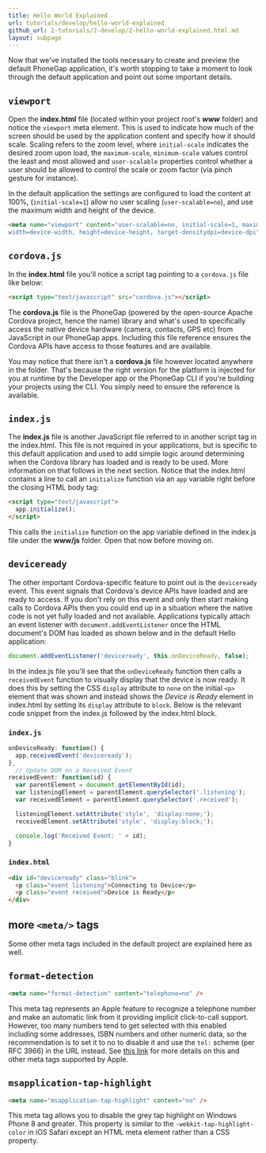 ```yaml
---
title: Hello World Explained
url: tutorials/develop/hello-world-explained
github_url: 2-tutorials/2-develop/2-hello-world-explained.html.md
layout: subpage
---
```


Now that we've installed the tools necessary to create and preview the default PhoneGap application, it's worth stopping to take a moment to look through the default application and point out some important details.

## `viewport`

Open the **index.html** file (located within your project root's ***www*** folder) and notice the `viewport` meta element. This is used to indicate how much of the screen should be used by the application content and specify how it should scale. Scaling refers to the zoom level, where `initial-scale` indicates the desired zoom upon load, the `maximum-scale`, `minimum-scale` values control the least and most allowed and `user-scalable` properties control whether a user should be allowed to control the scale or zoom factor (via pinch gesture for instance).

In the default application the settings are configured to load the content at 100%, (`initial-scale=1`) allow no user scaling (`user-scalable=no`), and use the maximum width and height of the device.

```html
<meta name="viewport" content="user-scalable=no, initial-scale=1, maximum-scale=1, minimum-scale=1,
width=device-width, height=device-height, target-densitydpi=device-dpi" />
```

## `cordova.js`

In the **index.html** file you'll notice a script tag pointing to a `cordova.js` file like below:

```html
<script type="text/javascript" src="cordova.js"></script>
```

The **cordova.js** file is the PhoneGap (powered by the open-source Apache Cordova project, hence the name) library and what's used to specifically access the native device hardware (camera, contacts, GPS etc) from JavaScript in our PhoneGap apps. Including this file reference ensures the Cordova APIs have access to those features and are available.

You may notice that there isn't a **cordova.js** file however located anywhere in the folder. That's because the right version for the platform is injected for you at runtime by the Developer app or the PhoneGap CLI if you're building your projects using the CLI. You simply need to ensure the reference is available.

## `index.js`

The **index.js** file is another JavaScript file referred to in another script tag in the index.html. This file is not required in your applications, but is
specific to this default application and used to add simple logic around determining when the Cordova library has loaded and is ready to be used. More information on that follows in the next section. Notice that the index.html contains a line to call an `initialize` function via an `app` variable right before the closing HTML body tag:

```html
<script type="text/javascript">
  app.initialize();
</script>
```

This calls the `initialize` function on the app variable defined in the index.js file under the **www/js** folder. Open that now before moving on.

## `deviceready`

The other important Cordova-specific feature to point out is the `deviceready` event. This event signals that Cordova's device APIs have loaded and are ready to access. If you don't rely on this event and only then start making calls to Cordova APIs then you could end up in a situation where the native code is not yet fully loaded and not available. Applications typically attach an event listener with `document.addEventListener` once the HTML document's DOM has loaded as shown below and in the default Hello application:

```js
document.addEventListener('deviceready', this.onDeviceReady, false);
```

In the index.js file you'll see that the `onDeviceReady` function then calls a `receivedEvent` function to visually display that the device is now ready. It does this by setting the CSS `display` attribute to `none` on the initial `<p>` element that was shown and instead shows the *Device is Ready* element in index.html by setting its `display` attribute to `block`.
Below is the relevant code snippet from the index.js followed by the index.html block.

### `index.js`

```js
onDeviceReady: function() {
  app.receivedEvent('deviceready');
},
  // Update DOM on a Received Event
receivedEvent: function(id) {
  var parentElement = document.getElementById(id);
  var listeningElement = parentElement.querySelector('.listening');
  var receivedElement = parentElement.querySelector('.received');

  listeningElement.setAttribute('style', 'display:none;');
  receivedElement.setAttribute('style', 'display:block;');

  console.log('Received Event: ' + id);
}
```

### `index.html`

```html
<div id="deviceready" class="blink">
  <p class="event listening">Connecting to Device</p>
  <p class="event received">Device is Ready</p>
</div>
```

## more `<meta/>` tags

Some other meta tags included in the default project are explained here as well.

## `format-detection`

```html
<meta name="format-detection" content="telephone=no" />
```

This meta tag represents an Apple feature to recognize a telephone number and make an automatic link from it providing implicit click-to-call support. However, too many numbers tend to get selected with this enabled including some addresses, ISBN numbers and other numeric data, so the recommendation is to set it to no to disable it and use the `tel:` scheme (per RFC 3966) in the URL instead. See [this link](https://developer.apple.com/library/safari/documentation/AppleApplications/Reference/SafariHTMLRef/Articles/MetaTags.html) for more details on this and other meta tags supported by Apple.

## `msapplication-tap-highlight`

```html
<meta name="msapplication-tap-highlight" content="no" />
```

This meta tag allows you to disable the grey tap highlight on Windows Phone 8 and greater. This property is similar to the `-webkit-tap-highlight-color` in iOS Safari except an HTML meta element rather than a CSS property.
